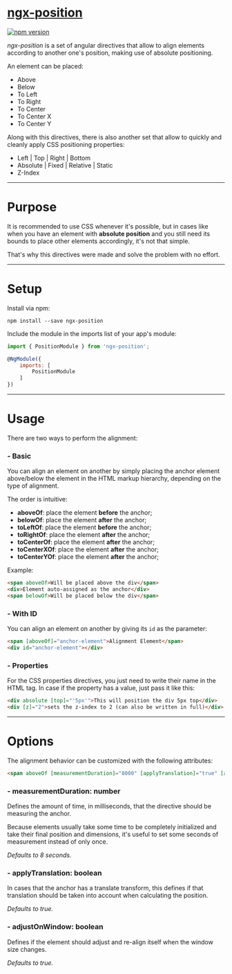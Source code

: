 # [ngx-position](https://github.com/sergiocarneiro/ngx-position)

[![npm version](https://badge.fury.io/js/ngx-position.svg)](https://www.npmjs.com/package/ngx-position)

*ngx-position* is a set of angular directives that allow to align elements according to another one's position, making use of absolute positioning.

An element can be placed:

* Above
* Below
* To Left
* To Right
* To Center
* To Center X
* To Center Y

Along with this directives, there is also another set that allow to quickly and cleanly apply CSS positioning properties:

* Left | Top | Right | Bottom
* Absolute | Fixed | Relative | Static
* Z-Index

-----------

# Purpose

It is recommended to use CSS whenever it's possible, but in cases like when you have an element with **absolute position** and you still need its bounds to place other elements accordingly, it's not that simple.

That's why this directives were made and solve the problem with no effort.

-----------

# Setup

Install via npm:
```
npm install --save ngx-position
```

Include the module in the imports list of your app's module:
```js
import { PositionModule } from 'ngx-position';

@NgModule({
    imports: [
        PositionModule
    ]
})
```

-----------

# Usage
There are two ways to perform the alignment:

### - Basic
You can align an element on another by simply placing the anchor element above/below
the element in the HTML markup hierarchy, depending on the type of alignment.

The order is intuitive:
- **aboveOf**: place the element **before** the anchor;
- **belowOf**: place the element **after** the anchor;
- **toLeftOf**: place the element **before** the anchor;
- **toRightOf**: place the element **after** the anchor;
- **toCenterOf**: place the element **after** the anchor;
- **toCenterXOf**: place the element **after** the anchor;
- **toCenterYOf**: place the element **after** the anchor;

Example:
```html
<span aboveOf>Will be placed above the div</span>
<div>Element auto-assigned as the anchor</div>
<span belowOf>Will be placed below the div</span>
```

### - With ID
You can align an element on another by giving its `id` as the parameter:
```html
<span [aboveOf]="anchor-element">Alignment Element</span>
<div id="anchor-element"></div>
```

### - Properties
For the CSS properties directives, you just need to write their name in the HTML tag.
In case if the property has a value, just pass it like this:
```html
<div absolute [top]="'5px'">This will position the div 5px top</div>
<div [z]="2">sets the z-index to 2 (can also be written in full)</div>
```

-----------

# Options
The alignment behavior can be customized with the following attributes:
```html
<span aboveOf [measurementDuration]="8000" [applyTranslation]="true" [adjustOnWindow]="true"></span>
```

### - measurementDuration: number
Defines the amount of time, in milliseconds, that the directive should be measuring the anchor.

Because elements usually take some time to be completely initialized and take their final position and dimensions,
it's useful to set some seconds of measurement instead of only once.

*Defaults to 8 seconds.*

### - applyTranslation: boolean
In cases that the anchor has a translate transform, this defines if that translation should be taken into account when calculating the position.

*Defaults to true.*

### - adjustOnWindow: boolean
Defines if the element should adjust and re-align itself when the window size changes.

*Defaults to true.*